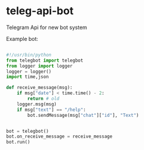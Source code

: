 # teleg-api-bot
Telegram Api for new bot system

Example bot:

```python

#!/usr/bin/python
from telegbot import telegbot
from logger import logger
logger = logger()
import time,json

def receive_message(msg):
    if msg["date"] < time.time() - 2:
        return # old
    logger.msg(msg)
    if msg["text"] == "/help":
        bot.sendMessage(msg["chat"]["id"], "Text")


bot = telegbot()
bot.on_receive_message = receive_message
bot.run()

```

